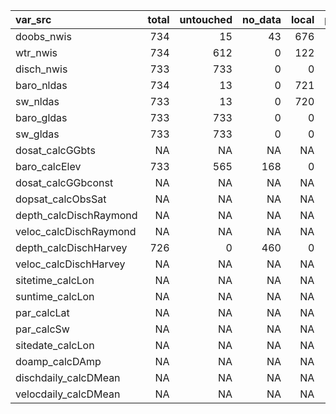|var_src                | total| untouched| no_data| local| posted_untagged| posted_tagged| uncounted| barheight|
|:----------------------|-----:|---------:|-------:|-----:|---------------:|-------------:|---------:|---------:|
|doobs_nwis             |   734|        15|      43|   676|               0|             0|         0|       734|
|wtr_nwis               |   734|       612|       0|   122|               0|             0|         0|       734|
|disch_nwis             |   733|       733|       0|     0|               0|             0|         1|       734|
|baro_nldas             |   734|        13|       0|   721|               0|             0|         0|       734|
|sw_nldas               |   733|        13|       0|   720|               0|             0|         1|       734|
|baro_gldas             |   733|       733|       0|     0|               0|             0|         1|       734|
|sw_gldas               |   733|       733|       0|     0|               0|             0|         1|       734|
|dosat_calcGGbts        |    NA|        NA|      NA|    NA|              NA|            NA|        NA|        NA|
|baro_calcElev          |   733|       565|     168|     0|               0|             0|         1|       734|
|dosat_calcGGbconst     |    NA|        NA|      NA|    NA|              NA|            NA|        NA|        NA|
|dopsat_calcObsSat      |    NA|        NA|      NA|    NA|              NA|            NA|        NA|        NA|
|depth_calcDischRaymond |    NA|        NA|      NA|    NA|              NA|            NA|        NA|        NA|
|veloc_calcDischRaymond |    NA|        NA|      NA|    NA|              NA|            NA|        NA|        NA|
|depth_calcDischHarvey  |   726|         0|     460|     0|               0|           266|         8|       734|
|veloc_calcDischHarvey  |    NA|        NA|      NA|    NA|              NA|            NA|        NA|        NA|
|sitetime_calcLon       |    NA|        NA|      NA|    NA|              NA|            NA|        NA|        NA|
|suntime_calcLon        |    NA|        NA|      NA|    NA|              NA|            NA|        NA|        NA|
|par_calcLat            |    NA|        NA|      NA|    NA|              NA|            NA|        NA|        NA|
|par_calcSw             |    NA|        NA|      NA|    NA|              NA|            NA|        NA|        NA|
|sitedate_calcLon       |    NA|        NA|      NA|    NA|              NA|            NA|        NA|        NA|
|doamp_calcDAmp         |    NA|        NA|      NA|    NA|              NA|            NA|        NA|        NA|
|dischdaily_calcDMean   |    NA|        NA|      NA|    NA|              NA|            NA|        NA|        NA|
|velocdaily_calcDMean   |    NA|        NA|      NA|    NA|              NA|            NA|        NA|        NA|
